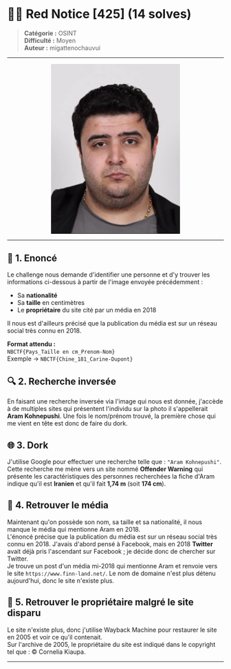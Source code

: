 # 🕵️‍♂️ Red Notice [425] (14 solves)

> **Catégorie :** OSINT  
> **Difficulté :** Moyen  
> **Auteur :** migattenochauvui

---

<img src="https://raw.githubusercontent.com/Raytoou/nbctf/main/osint/wanted.jpg" alt="Image du challenge" width="300" style="display:block;margin:auto"/>

---

## 🧩 1. Enoncé

Le challenge nous demande d'identifier une personne et d'y trouver les informations ci-dessous à partir de l'image envoyée précédemment :

- Sa **nationalité**  
- Sa **taille** en centimètres  
- Le **propriétaire** du site cité par un média en 2018

Il nous est d'ailleurs précisé que la publication du média est sur un réseau social très connu en 2018.

**Format attendu :**  
`NBCTF{Pays_Taille en cm_Prenom-Nom}`  
Exemple → `NBCTF{Chine_181_Carine-Dupont}`



## 🔍 2. Recherche inversée

En faisant une recherche inversée via l'image qui nous est donnée, j'accède à de multiples sites qui présentent l'individu sur la photo il s'appellerait **Aram Kohnepushi**. Une fois le nom/prénom trouvé, la première chose qui me vient en tête est donc de faire du dork.



## 🌐 3. Dork

J'utilise Google pour effectuer une recherche telle que : `"Aram Kohnepushi"`.  
Cette recherche me mène vers un site nommé **Offender Warning** qui présente les caractéristiques des personnes recherchées la fiche d'Aram indique qu'il est **Iranien** et qu'il fait **1,74 m** (soit **174 cm**).



## 🧠 4. Retrouver le média

Maintenant qu'on possède son nom, sa taille et sa nationalité, il nous manque le média qui mentionne Aram en 2018.  
L'énoncé précise que la publication du média est sur un réseau social très connu en 2018. J'avais d'abord pensé à Facebook, mais en 2018 **Twitter** avait déjà pris l'ascendant sur Facebook ; je décide donc de chercher sur Twitter.  
Je trouve un post d'un média mi-2018 qui mentionne Aram et renvoie vers le site `https://www.finn-land.net/`. Le nom de domaine n'est plus détenu aujourd'hui, donc le site n'existe plus.



## 🏁 5. Retrouver le propriétaire malgré le site disparu

Le site n'existe plus, donc j'utilise Wayback Machine pour restaurer le site en 2005 et voir ce qu'il contenait.  
Sur l'archive de 2005, le propriétaire du site est indiqué dans le copyright tel que : © Cornelia Kiaupa.


---
